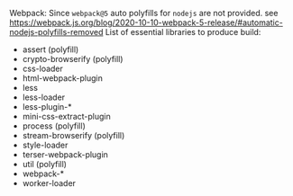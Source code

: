 Webpack:
Since `webpack@5` auto polyfills for `nodejs` are not provided.
see https://webpack.js.org/blog/2020-10-10-webpack-5-release/#automatic-nodejs-polyfills-removed
List of essential libraries to produce build:

- assert (polyfill)
- crypto-browserify (polyfill)
- css-loader
- html-webpack-plugin
- less
- less-loader
- less-plugin-*
- mini-css-extract-plugin
- process (polyfill)
- stream-browserify (polyfill)
- style-loader
- terser-webpack-plugin
- util (polyfill)
- webpack-*
- worker-loader